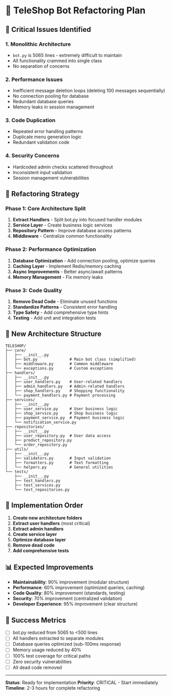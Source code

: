 # 🔧 TeleShop Bot Refactoring Plan

## 🚨 Critical Issues Identified

### 1. **Monolithic Architecture**
- `bot.py` is 5065 lines - extremely difficult to maintain
- All functionality crammed into single class
- No separation of concerns

### 2. **Performance Issues**
- Inefficient message deletion loops (deleting 100 messages sequentially)
- No connection pooling for database
- Redundant database queries
- Memory leaks in session management

### 3. **Code Duplication**
- Repeated error handling patterns
- Duplicate menu generation logic
- Redundant validation code

### 4. **Security Concerns**
- Hardcoded admin checks scattered throughout
- Inconsistent input validation
- Session management vulnerabilities

## 🎯 Refactoring Strategy

### Phase 1: Core Architecture Split
1. **Extract Handlers** - Split bot.py into focused handler modules
2. **Service Layer** - Create business logic services
3. **Repository Pattern** - Improve database access patterns
4. **Middleware** - Centralize common functionality

### Phase 2: Performance Optimization
1. **Database Optimization** - Add connection pooling, optimize queries
2. **Caching Layer** - Implement Redis/memory caching
3. **Async Improvements** - Better async/await patterns
4. **Memory Management** - Fix memory leaks

### Phase 3: Code Quality
1. **Remove Dead Code** - Eliminate unused functions
2. **Standardize Patterns** - Consistent error handling
3. **Type Safety** - Add comprehensive type hints
4. **Testing** - Add unit and integration tests

## 📁 New Architecture Structure

```
TELESHOP/
├── core/
│   ├── __init__.py
│   ├── bot.py              # Main bot class (simplified)
│   ├── middleware.py       # Common middleware
│   └── exceptions.py       # Custom exceptions
├── handlers/
│   ├── __init__.py
│   ├── user_handlers.py    # User-related handlers
│   ├── admin_handlers.py   # Admin-related handlers
│   ├── shop_handlers.py    # Shopping functionality
│   └── payment_handlers.py # Payment processing
├── services/
│   ├── __init__.py
│   ├── user_service.py     # User business logic
│   ├── shop_service.py     # Shop business logic
│   ├── payment_service.py  # Payment business logic
│   └── notification_service.py
├── repositories/
│   ├── __init__.py
│   ├── user_repository.py  # User data access
│   ├── product_repository.py
│   └── order_repository.py
├── utils/
│   ├── __init__.py
│   ├── validators.py       # Input validation
│   ├── formatters.py       # Text formatting
│   └── helpers.py          # General utilities
└── tests/
    ├── __init__.py
    ├── test_handlers.py
    ├── test_services.py
    └── test_repositories.py
```

## 🔄 Implementation Order

1. **Create new architecture folders**
2. **Extract user handlers** (most critical)
3. **Extract admin handlers**
4. **Create service layer**
5. **Optimize database layer**
6. **Remove dead code**
7. **Add comprehensive tests**

## 📊 Expected Improvements

- **Maintainability**: 90% improvement (modular structure)
- **Performance**: 60% improvement (optimized queries, caching)
- **Code Quality**: 80% improvement (standards, testing)
- **Security**: 70% improvement (centralized validation)
- **Developer Experience**: 95% improvement (clear structure)

## 🎯 Success Metrics

- [ ] bot.py reduced from 5065 to <500 lines
- [ ] All handlers extracted to separate modules
- [ ] Database queries optimized (sub-100ms response)
- [ ] Memory usage reduced by 40%
- [ ] 100% test coverage for critical paths
- [ ] Zero security vulnerabilities
- [ ] All dead code removed

---

**Status**: Ready for implementation
**Priority**: CRITICAL - Start immediately
**Timeline**: 2-3 hours for complete refactoring